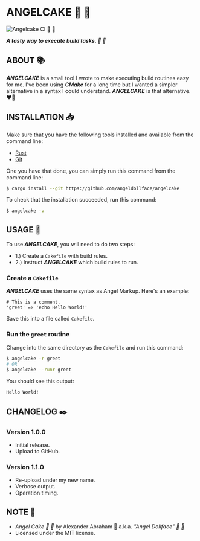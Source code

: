# ANGELCAKE :angel: :cake:

![Angelcake CI](https://github.com/angeldollface/angelcake/actions/workflows/rust.yml/badge.svg) :angel: :cake:

***A tasty way to execute build tasks. :angel: :cake:***

## ABOUT :books:

***ANGELCAKE*** is a small tool I wrote to make executing build routines easy for me. I've been using ***CMake*** for a long time but I wanted a simpler alternative in a syntax I could understand. ***ANGELCAKE*** is that alternative. :heart_on_fire:

## INSTALLATION :inbox_tray:

Make sure that you have the following tools installed and available from the command line:

- [Rust](https://www.rust-lang.org/tools/install)
- [Git](https://git-scm.com/downloads)

One you have that done, you can simply run this command from the command line:

```bash
$ cargo install --git https://github.com/angeldollface/angelcake
```

To check that the installation succeeded, run this command:

```bash
$ angelcake -v
```

## USAGE :hammer:

To use ***ANGELCAKE***, you will need to do two steps:

- 1.) Create a `Cakefile` with build rules.
- 2.) Instruct ***ANGELCAKE*** which build rules to run.

### Create a `Cakefile`

***ANGELCAKE*** uses the same syntax as Angel Markup. Here's an example:

```text
# This is a comment.
'greet' => 'echo Hello World!'
```

Save this into a file called `Cakefile`.

### Run the `greet` routine

Change into the same directory as the `Cakefile` and run this command:

```bash
$ angelcake -r greet
# OR
$ angelcake --runr greet
```

You should see this output:

```text
Hello World!
```

## CHANGELOG :black_nib:

### Version 1.0.0

- Initial release.
- Upload to GitHub.

### Version 1.1.0

- Re-upload under my new name.
- Verbose output.
- Operation timing.

## NOTE :scroll:

- *Angel Cake :angel: :cake:* by Alexander Abraham :black_heart: a.k.a. *"Angel Dollface" :dolls: :ribbon:*
- Licensed under the MIT license.
